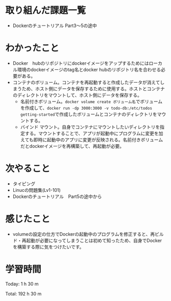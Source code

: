 # 取り組んだ課題一覧
- Dockerのチュートリアル Part3〜5の途中

# わかったこと
- Docker　hubのリポジトリにdockerイメージをアップするためにはローカル環境のdockerイメージのtag名とdocker hubのリポジトリ名を合わせる必要がある。
- コンテナのボリューム。コンテナを再起動すると作成したデータが消えてしまうため、ホスト側にデータを保存するために使用する。ホストとコンテナのディレクトリをマウントして、ホスト側にデータを保存する。
  - 名前付きボリューム。`docker volume create ボリューム名`でボリュームを作成して、`docker run -dp 3000:3000 -v todo-db:/etc/todos getting-started`で作成したボリュームとコンテナのディレクトリをマウントする。
  - バインド マウント。自身でコンテナにマウントしたいディレクトリを指定する。マウントすることで、アプリが起動中にプログラムに変更を加えても即時に起動中のアプリに変更が反映される。名前付きボリュームだとdockerイメージを再構築して、再起動が必要。

# 次やること
- タイピング
- Linucの問題集(Lv1-101)
- Dockerのチュートリアル　Part5の途中から

# 感じたこと
- volumeの設定の仕方でDockerの起動中のプログラムを修正すると、再ビルド・再起動が必要になってしまうことは初めて知ったため、自身でDockerを構築する際に気をつけたいです。

# 学習時間
Today: 1 h 30 m

Total: 192 h 30 m
